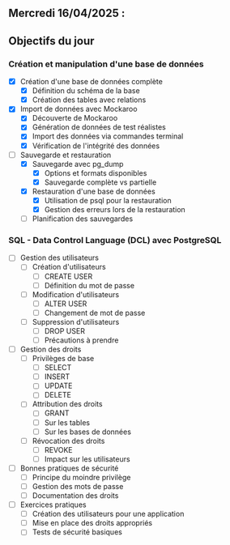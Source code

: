 ## Mercredi 16/04/2025 :

## Objectifs du jour

### Création et manipulation d'une base de données 
- [x] Création d'une base de données complète
  - [x] Définition du schéma de la base
  - [x] Création des tables avec relations

- [x] Import de données avec Mockaroo
  - [x] Découverte de Mockaroo
  - [x] Génération de données de test réalistes
  - [x] Import des données via commandes terminal
  - [x] Vérification de l'intégrité des données

- [ ] Sauvegarde et restauration
  - [x] Sauvegarde avec pg_dump
    - [x] Options et formats disponibles
    - [x] Sauvegarde complète vs partielle
  - [x] Restauration d'une base de données
    - [x] Utilisation de psql pour la restauration
    - [x] Gestion des erreurs lors de la restauration
  - [ ] Planification des sauvegardes

### SQL - Data Control Language (DCL) avec PostgreSQL

- [ ] Gestion des utilisateurs
  - [ ] Création d'utilisateurs
    - [ ] CREATE USER
    - [ ] Définition du mot de passe
  - [ ] Modification d'utilisateurs
    - [ ] ALTER USER
    - [ ] Changement de mot de passe
  - [ ] Suppression d'utilisateurs
    - [ ] DROP USER
    - [ ] Précautions à prendre

- [ ] Gestion des droits
  - [ ] Privilèges de base
    - [ ] SELECT
    - [ ] INSERT
    - [ ] UPDATE
    - [ ] DELETE
  - [ ] Attribution des droits
    - [ ] GRANT
    - [ ] Sur les tables
    - [ ] Sur les bases de données
  - [ ] Révocation des droits
    - [ ] REVOKE
    - [ ] Impact sur les utilisateurs

- [ ] Bonnes pratiques de sécurité
  - [ ] Principe du moindre privilège
  - [ ] Gestion des mots de passe
  - [ ] Documentation des droits

- [ ] Exercices pratiques
  - [ ] Création des utilisateurs pour une application
  - [ ] Mise en place des droits appropriés
  - [ ] Tests de sécurité basiques 